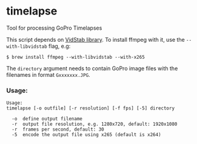# timelapse
Tool for processing GoPro Timelapses

This script depends on [VidStab library](https://github.com/georgmartius/vid.stab). To install ffmpeg with it, use the `--with-libvidstab` flag, e.g:

```
$ brew install ffmpeg --with-libvidstab --with-x265
```

The `directory` argument needs to contain GoPro image files with the filenames in format `Gxxxxxxx.JPG`.

### Usage:

```
Usage:
timelapse [-o outfile] [-r resolution] [-f fps] [-5] directory

  -o  define output filename
  -r  output file resolution, e.g. 1280x720, default: 1920x1080
  -r  frames per second, default: 30
  -5  encode the output file using x265 (default is x264)
```
